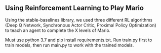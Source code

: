 ## Using Reinforcement Learning to Play Mario

Using the stable-baselines library, we used three different RL algorithms (Deep Q Network, Synchronous Actor Critic, Proximal Policy Optimization) to teach an agent to complete the X levels of Mario. 

Must use python 3.7 and pip install requirements.txt. Run train.py first to train models, then run main.py to work with the trained models.
